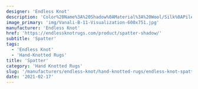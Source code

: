 ```yaml
---
designer: 'Endless Knot'
description: 'Color%20Name%3A%20Shadow%0AMaterial%3A%20Wool/Silk%0APile%3A%20CutStyle%3A%20Abstract%2C%20Modern%2C%20New%20Arrivals'
image_primary: 'img/Vanali-B-11-Visualization-600x751.jpg'
manufacturer: 'Endless Knot'
href: 'https://endlessknotrugs.com/product/spatter-shadow/'
subtitle: 'Spatter'
tags:
  - 'Endless Knot'
  - 'Hand-Knotted Rugs'
title: 'Spatter'
category: 'Hand Knotted Rugs'
slug: '/manufacturers/endless-knot/hand-knotted-rugs/endless-knot-spatter'
date: '2021-02-17'
---
```

